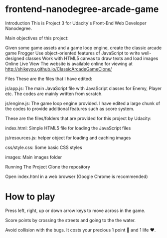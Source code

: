 frontend-nanodegree-arcade-game
===============================

Introduction
This is Project 3 for Udacity's Front-End Web Developer Nanodegree.

Main objectives of this project:

Given some game assets and a game loop engine, create the classic arcade game Frogger
Use object-oriented features of JavaScript to write well-designed classes
Work with HTML5 canvas to draw texts and load images
Online Live View
The website is available online for viewing at http://shikeyou.github.io/ClassicArcadeGameClone/

Files
These are the files that I have edited:

js/app.js: The main JavaScript file with JavaScript classes for Enemy, Player etc. The codes are mainly written from scratch.

js/engine.js: The game loop engine provided. I have edited a large chunk of the codes to provide additional features such as score system.

These are the files/folders that are provided for this project by Udacity:

index.html: Simple HTML5 file for loading the JavaScript files

js/resources.js: helper object for loading and caching images

css/style.css: Some basic CSS styles

images: Main images folder

Running The Project
Clone the repository

Open index.html in a web browser (Google Chrome is recommended)

How to play
===============================
Press left, right, up or down arrow keys to move across in the game.

Score points by crossing the streets and going to the the water.

Avoid collision with the bugs. It costs your precious 1 point 💎 and 1 life ❤.

